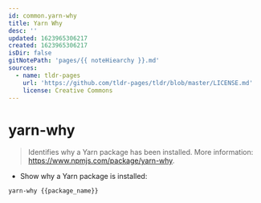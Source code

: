 ```yaml
---
id: common.yarn-why
title: Yarn Why
desc: ''
updated: 1623965306217
created: 1623965306217
isDir: false
gitNotePath: 'pages/{{ noteHiearchy }}.md'
sources:
  - name: tldr-pages
    url: 'https://github.com/tldr-pages/tldr/blob/master/LICENSE.md'
    license: Creative Commons
---
```

# yarn-why

> Identifies why a Yarn package has been installed.
> More information: <https://www.npmjs.com/package/yarn-why>.

- Show why a Yarn package is installed:

`yarn-why {{package_name}}`

